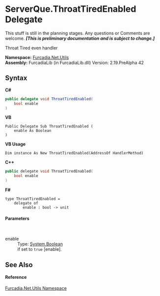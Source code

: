 # ServerQue.ThroatTiredEnabled Delegate
This stuff is still in the planning stages. Any questions or Comments are welcome. _**\[This is preliminary documentation and is subject to change.\]**_

Throat Tired even handler

**Namespace:**&nbsp;<a href="N_Furcadia_Net_Utils">Furcadia.Net.Utils</a><br />**Assembly:**&nbsp;FurcadiaLib (in FurcadiaLib.dll) Version: 2.19.PreAlpha 42

## Syntax

**C#**<br />
``` C#
public delegate void ThroatTiredEnabled(
	bool enable
)
```

**VB**<br />
``` VB
Public Delegate Sub ThroatTiredEnabled ( 
	enable As Boolean
)
```

**VB Usage**<br />
``` VB Usage
Dim instance As New ThroatTiredEnabled(AddressOf HandlerMethod)
```

**C++**<br />
``` C++
public delegate void ThroatTiredEnabled(
	bool enable
)
```

**F#**<br />
``` F#
type ThroatTiredEnabled = 
    delegate of 
        enable : bool -> unit
```


#### Parameters
&nbsp;<dl><dt>enable</dt><dd>Type: <a href="http://msdn2.microsoft.com/en-us/library/a28wyd50" target="_blank">System.Boolean</a><br />if set to `true` [enable].</dd></dl>

## See Also


#### Reference
<a href="N_Furcadia_Net_Utils">Furcadia.Net.Utils Namespace</a><br />